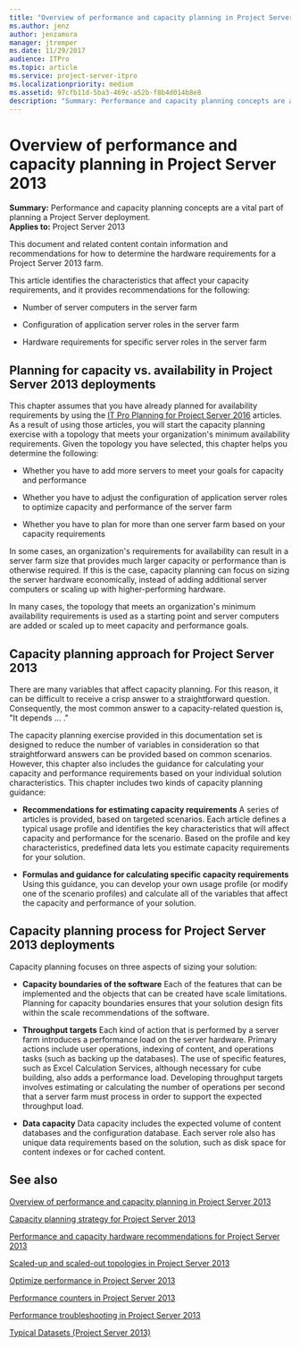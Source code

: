 ```yaml
---
title: "Overview of performance and capacity planning in Project Server 2013"
ms.author: jenz
author: jenzamora
manager: jtremper
ms.date: 11/29/2017
audience: ITPro
ms.topic: article
ms.service: project-server-itpro
ms.localizationpriority: medium
ms.assetid: 97cfb11d-5ba3-469c-a52b-f8b4d014b8e8
description: "Summary: Performance and capacity planning concepts are a vital part of planning a Project Server deployment."
---
```


# Overview of performance and capacity planning in Project Server 2013
 
 **Summary:** Performance and capacity planning concepts are a vital part of planning a Project Server deployment.<br/>
**Applies to:** Project Server 2013
  
This document and related content contain information and recommendations for how to determine the hardware requirements for a Project Server 2013 farm.
  
This article identifies the characteristics that affect your capacity requirements, and it provides recommendations for the following:
  
- Number of server computers in the server farm
    
- Configuration of application server roles in the server farm
    
- Hardware requirements for specific server roles in the server farm
    
## Planning for capacity vs. availability in Project Server 2013 deployments

This chapter assumes that you have already planned for availability requirements by using the [IT Pro Planning for Project Server 2016](it-pro-planning-for-project-server-2016.md) articles. As a result of using those articles, you will start the capacity planning exercise with a topology that meets your organization's minimum availability requirements. Given the topology you have selected, this chapter helps you determine the following:
  
- Whether you have to add more servers to meet your goals for capacity and performance
    
- Whether you have to adjust the configuration of application server roles to optimize capacity and performance of the server farm
    
- Whether you have to plan for more than one server farm based on your capacity requirements
    
In some cases, an organization's requirements for availability can result in a server farm size that provides much larger capacity or performance than is otherwise required. If this is the case, capacity planning can focus on sizing the server hardware economically, instead of adding additional server computers or scaling up with higher-performing hardware.
  
In many cases, the topology that meets an organization's minimum availability requirements is used as a starting point and server computers are added or scaled up to meet capacity and performance goals.
  
## Capacity planning approach for Project Server 2013

There are many variables that affect capacity planning. For this reason, it can be difficult to receive a crisp answer to a straightforward question. Consequently, the most common answer to a capacity-related question is, "It depends … ." 
  
The capacity planning exercise provided in this documentation set is designed to reduce the number of variables in consideration so that straightforward answers can be provided based on common scenarios. However, this chapter also includes the guidance for calculating your capacity and performance requirements based on your individual solution characteristics. This chapter includes two kinds of capacity planning guidance:
  
- **Recommendations for estimating capacity requirements** A series of articles is provided, based on targeted scenarios. Each article defines a typical usage profile and identifies the key characteristics that will affect capacity and performance for the scenario. Based on the profile and key characteristics, predefined data lets you estimate capacity requirements for your solution.
    
- **Formulas and guidance for calculating specific capacity requirements** Using this guidance, you can develop your own usage profile (or modify one of the scenario profiles) and calculate all of the variables that affect the capacity and performance of your solution.
    
## Capacity planning process for Project Server 2013 deployments

Capacity planning focuses on three aspects of sizing your solution:
  
- **Capacity boundaries of the software** Each of the features that can be implemented and the objects that can be created have scale limitations. Planning for capacity boundaries ensures that your solution design fits within the scale recommendations of the software.
    
- **Throughput targets** Each kind of action that is performed by a server farm introduces a performance load on the server hardware. Primary actions include user operations, indexing of content, and operations tasks (such as backing up the databases). The use of specific features, such as Excel Calculation Services, although necessary for cube building, also adds a performance load. Developing throughput targets involves estimating or calculating the number of operations per second that a server farm must process in order to support the expected throughput load.
    
- **Data capacity** Data capacity includes the expected volume of content databases and the configuration database. Each server role also has unique data requirements based on the solution, such as disk space for content indexes or for cached content.
    
## See also

[Overview of performance and capacity planning in Project Server 2013](overview-of-performance-and-capacity-planning-in-project-server-2013.md)
  
[Capacity planning strategy for Project Server 2013](capacity-planning-strategy-for-project-server-2013.md)
  
[Performance and capacity hardware recommendations for Project Server 2013](performance-and-capacity-hardware-recommendations-for-project-server-2013.md)
  
[Scaled-up and scaled-out topologies in Project Server 2013](scaled-up-and-scaled-out-topologies-in-project-server-2013.md)
  
[Optimize performance in Project Server 2013](optimize-performance-in-project-server-2013.md)
  
[Performance counters in Project Server 2013](performance-counters-in-project-server-2013.md)
  
[Performance troubleshooting in Project Server 2013](performance-troubleshooting-in-project-server-2013.md)

[Typical Datasets (Project Server 2013)](./project-server-2013-and-2016.md)